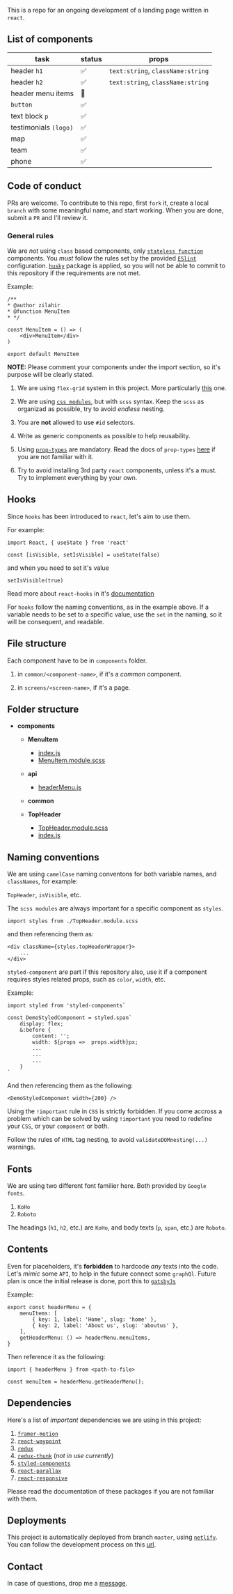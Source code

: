 This is a repo for an ongoing development of a landing page written in `react`.

## List of components

| task                  | status             | props                             |
| --------------------- | ------------------ | --------------------------------- |
| header `h1`           | :white_check_mark: | `text:string`, `className:string` |
| header `h2`           | :white_check_mark: | `text:string`, `className:string` |
| header menu items     | :hammer:           |
| `button`              | :white_check_mark: |
| text block `p`        | :white_check_mark: |
| testimonials `(logo)` | :white_check_mark: |
| map                   | :white_check_mark: |
| team                  | :white_check_mark: |
| phone                 | :white_check_mark: |

## Code of conduct

PRs are welcome. To contribute to this repo, first `fork` it, create a local `branch` with some meaningful name, and start working. When you are done, submit a `PR` and I'll review it.

### General rules

We are _not_ using `class` based components, only [`stateless function`](https://www.robinwieruch.de/react-function-component#react-stateless-function-component) components. You _must_ follow the rules set by the provided [`ESlint`](https://eslint.org/) configuration. [`husky`](https://github.com/typicode/husky) package is applied, so you will not be able to commit to this repository if the requirements are not met.

Example:

```
/**
* @author zilahir
* @function MenuItem
* */

const MenuItem = () => (
	<div>MenuItem</div>
)

export default MenuItem
```

**NOTE:** Please comment your components under the import section, so it's purpose will be clearly stated.

1. We are using `flex-grid` system in this project. More particularly [this](https://roylee0704.github.io/react-flexbox-grid/) one.

2. We are using [`css modules`](https://create-react-app.dev/docs/adding-a-css-modules-stylesheet), but with `scss` syntax. Keep the `scss` as organizad as possible, try to avoid _endless_ nesting.

3. You are **not** allowed to use `#id` selectors.

4. Write as generic components as possible to help reusability.

5. Using [`prop-types`](https://reactjs.org/docs/typechecking-with-proptypes.html) are mandatory. Read the docs of `prop-types` [here](https://reactjs.org/docs/typechecking-with-proptypes.html) if you are not familiar with it.

6. Try to avoid installing 3rd party `react` components, unless it's a must. Try to implement everything by your own.

## Hooks

Since `hooks` has been introduced to `react`, let's aim to use them.

For example:

```
import React, { useState } from 'react'

const [isVisible, setIsVisible] = useState(false)
```

and when you need to set it's value

```
setIsVisible(true)
```

Read more about `react-hooks` in it's [documentation](https://reactjs.org/docs/hooks-overview.html)

For `hooks` follow the naming conventions, as in the example above. If a variable needs to be set to a specific value, use the `set` in the naming, so it will be consequent, and readable.

## File structure

Each component have to be in `components` folder.

1. in `common/<component-name>`, if it's a _common_ component.

2. in `screens/<screen-name>`, if it's a page.

## Folder structure

- **components**

  - **MenuItem**
    - [index.js](components/MenuItem/index.js)
    - [MenuItem.module.scss](components/MenuItem/MenuItem.module.scss)
  - **api**
    - [headerMenu.js](components/api/headerMenu.js)
  - **common**

  - **TopHeader**
    - [TopHeader.module.scss](components/TopHeader/TopHeader.module.scss)
    - [index.js](components/TopHeader/index.js)

## Naming conventions

We are using `camelCase` naming conventons for both variable names, and `classNames`, for example:

`TopHeader`, `isVisible`, etc.

The `scss modules` are always important for a specific component as `styles`.

```
import styles from ./TopHeader.module.scss
```

and then referencing them as:

```
<div className={styles.topHeaderWrapper}>
    ...
</div>
```

`styled-component` are part if this repository also, use it if a component requires styles related props, such as `color`, `width`, etc.

Example:

```
import styled from 'styled-components`

const DemoStyledComponent = styled.span`
    display: flex;
    &:before {
        content: '';
        width: ${props =>  props.width}px;
        ...
        ...
        ...
    }
`
```

And then referencing them as the following:

`<DemoStyledComponent width={200} />`

Using the `!important` rule in `CSS` is strictly forbidden. If you come accross a problem which can be solved by using `!important` you need to redefine your `CSS`, or your `component` or both.

Follow the rules of `HTML` tag nesting, to avoid `validateDOMnesting(...)` warnings.

## Fonts

We are using two different font familier here. Both provided by `Google fonts`.

1. `KoHo`
2. `Roboto`

The headings (`h1`, `h2`, etc.) are `KoHo`, and body texts (`p`, `span`, etc.) are `Roboto`.

## Contents

Even for placeholders, it's **forbidden** to hardcode _any_ texts into the code. Let's _mimic_ some `API`, to help in the future connect some `graphQl`. Future plan is once the initial release is done, port this to [`gatsbyJs`](https://www.gatsbyjs.org/)

Example:

```
export const headerMenu = {
	menuItems: [
		{ key: 1, label: 'Home', slug: 'home' },
		{ key: 2, label: 'About us', slug: 'aboutus' },
	],
	getHeaderMenu: () => headerMenu.menuItems,
}
```

Then reference it as the following:

```
import { headerMenu } from <path-to-file>

const menuItem = headerMenu.getHeaderMenu();

```

## Dependencies

Here's a list of _important_ dependencies we are using in this project:

1. [`framer-motion`](https://github.com/framer/motion)
2. [`react-waypoint`](https://github.com/civiccc/react-waypoint)
3. [`redux`](https://github.com/reduxjs/redux)
4. [`redux-thunk`](https://github.com/reduxjs/redux-thunk) (_not in use currently_)
5. [`styled-components`](https://github.com/styled-components/styled-components)
6. [`react-parallax`](https://github.com/RRutsche/react-parallax)
7. [`react-responsive`](https://github.com/contra/react-responsive)

Please read the documentation of these packages if you are not familiar with them.

## Deployments

This project is automatically deployed from branch `master`, using [`netlify`](https://www.netlify.com). You can follow the development process on this [url](https://react-landnig-page.netlify.com/).

## Contact

In case of questions, drop me a [message](mailto:zilahi@gmail.com).
